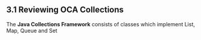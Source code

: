 ## 3.1 Reviewing OCA Collections

The **Java Collections Framework** consists of classes which implement List, Map, Queue and Set